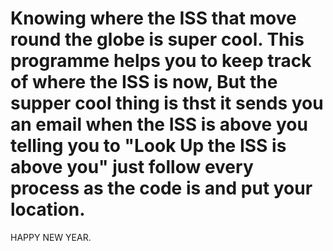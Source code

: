 Knowing where the ISS that move round the globe is super cool.
This programme helps you to keep track of where the ISS is now,
But the supper cool thing is thst it sends you an email when the  ISS is above you telling you to "Look Up the ISS is above you"
just follow every process as the code is and put your location.
=====================================================================================
HAPPY NEW YEAR.
